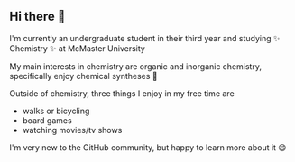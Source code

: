 ## Hi there 👋

I'm currently an undergraduate student in their third year and studying :sparkles: Chemistry :sparkles: at McMaster University

My main interests in chemistry are organic and inorganic chemistry, specifically enjoy chemical syntheses :test_tube: 

Outside of chemistry, three things I enjoy in my free time are
- walks or bicycling
- board games
- watching movies/tv shows

I'm very new to the GitHub community, but happy to learn more about it :smile: 

<!--
**lillianta2/lillianta2** is a ✨ _special_ ✨ repository because its `README.md` (this file) appears on your GitHub profile.

Here are some ideas to get you started:

- 🔭 I’m currently working on ...
- 🌱 I’m currently learning ...
- 👯 I’m looking to collaborate on ...
- 🤔 I’m looking for help with ...
- 💬 Ask me about ...
- 📫 How to reach me: ...
- 😄 Pronouns: ...
- ⚡ Fun fact: ...
-->
